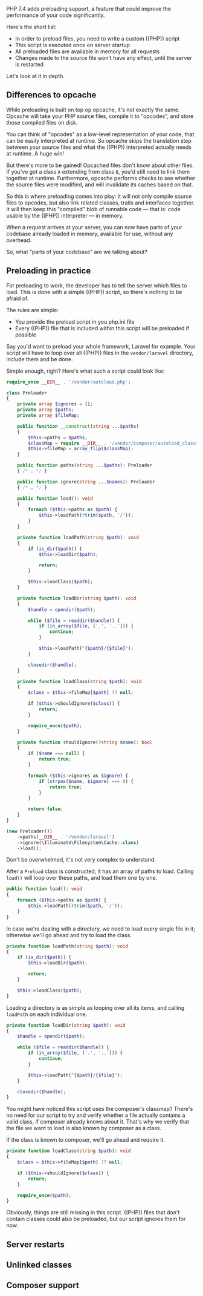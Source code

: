 PHP 7.4 adds preloading support, a feature that could improve the performance of your code significantly. 

Here's the short list:

- In order to preload files, you need to write a custom ((PHP)) script
- This script is executed once on server startup
- All preloaded files are available in memory for all requests
- Changes made to the source file won't have any effect, until the server is restarted

Let's look at it in depth.

## Differences to opcache

While preloading is built on top op opcache, it's not exactly the same.
Opcache will take your PHP source files, compile it to "opcodes", and store those compiled files on disk.

You can think of "opcodes" as a low-level representation of your code, that can be easily interpreted at runtime.
So opcache skips the translation step between your source files and what the ((PHP)) interpreted actually needs at runtime. A huge win!

But there's more to be gained! Opcached files don't know about other files. If you've got a class `A` extending from class `B`, you'd still need to link them together at runtime. Furthermore, opcache performs checks to see whether the source files were modified, and will invalidate its caches based on that.

So this is where preloading comes into play: it will not only compile source files to opcodes, but also link related classes, traits and interfaces together. It will then keep this "compiled" blob of runnable code — that is: code usable by the ((PHP)) interpreter — in memory.

When a request arrives at your server, you can now have parts of your codebase already loaded in memory, available for use, without any overhead.

So, what "parts of your codebase" are we talking about?

## Preloading in practice

For preloading to work, the developer has to tell the server which files to load. This is done with a simple ((PHP)) script, so there's nothing to be afraid of.

The rules are simple: 

- You provide the preload script in you php.ini file
- Every ((PHP)) file that is included within this script will be preloaded if possible

Say you'd want to preload your whole framework, Laravel for example. Your script will have to loop over all ((PHP)) files in the `vendor/laravel` directory, include them and be done.

Simple enough, right? Here's what such a script could look like:

```php
require_once __DIR__ . '/vendor/autoload.php';

class Preloader
{
    private array $ignores = [];
    private array $paths;
    private array $fileMap;

    public function __construct(string ...$paths)
    {
        $this->paths = $paths;
        $classMap = require __DIR__ . '/vendor/composer/autoload_classmap.php';
        $this->fileMap = array_flip($classMap);
    }

    public function paths(string ...$paths): Preloader
    { /* … */ }

    public function ignore(string ...$names): Preloader
    { /* … */ }

    public function load(): void
    {
        foreach ($this->paths as $path) {
            $this->loadPath(rtrim($path, '/'));
        }
    }

    private function loadPath(string $path): void
    {
        if (is_dir($path)) {
            $this->loadDir($path);

            return;
        }

        $this->loadClass($path);
    }

    private function loadDir(string $path): void
    {
        $handle = opendir($path);

        while ($file = readdir($handle)) {
            if (in_array($file, ['.', '..'])) {
                continue;
            }

            $this->loadPath("{$path}/{$file}");
        }

        closedir($handle);
    }

    private function loadClass(string $path): void
    {
        $class = $this->fileMap[$path] ?? null;

        if ($this->shouldIgnore($class)) {
            return;
        }

        require_once($path);
    }

    private function shouldIgnore(?string $name): bool
    {
        if ($name === null) {
            return true;
        }

        foreach ($this->ignores as $ignore) {
            if (strpos($name, $ignore) === 0) {
                return true;
            }
        }

        return false;
    }
}

(new Preloader())
    ->paths(__DIR__ . '/vendor/laravel')
    ->ignore(\Illuminate\Filesystem\Cache::class)
    ->load();
```

Don't be overwhelmed, it's not very complex to understand.

After a `Preload` class is constructed, it has an array of paths to load. Calling `load()` will loop over these paths, and load them one by one.

```php
public function load(): void
{
    foreach ($this->paths as $path) {
        $this->loadPath(rtrim($path, '/'));
    }
}
```

In case we're dealing with a directory, we need to load every single file in it; otherwise we'll go ahead and try to load the class.

```php
private function loadPath(string $path): void
{
    if (is_dir($path)) {
        $this->loadDir($path);

        return;
    }

    $this->loadClass($path);
}
```

Loading a directory is as simple as looping over all its items, and calling `loadPath` on each individual one.

```php
private function loadDir(string $path): void
{
    $handle = opendir($path);

    while ($file = readdir($handle)) {
        if (in_array($file, ['.', '..'])) {
            continue;
        }

        $this->loadPath("{$path}/{$file}");
    }

    closedir($handle);
}
```

You might have noticed this script uses the composer's classmap? There's no need for our script to try and verify whether a file actually contains a valid class, if composer already knows about it. That's why we verify that the file we want to load is also known by composer as a class.

If the class is known to composer, we'll go ahead and require it.

```php
private function loadClass(string $path): void
{
    $class = $this->fileMap[$path] ?? null;

    if ($this->shouldIgnore($class)) {
        return;
    }

    require_once($path);
}
```

Obviously, things are still missing in this script. ((PHP)) files that don't contain classes could also be preloaded, but our script ignores them for now.

## Server restarts

## Unlinked classes

## Composer support
